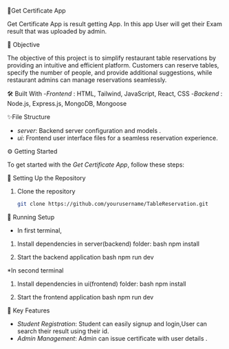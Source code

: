 🏅Get Certificate App

Get Certificate App is result getting App. In this app User will get their Exam result that was uploaded by admin.

 🎯 Objective

The objective of this project is to simplify restaurant table reservations by providing an intuitive and efficient platform. Customers can reserve tables, specify the number of people, and provide additional suggestions, while restaurant admins can manage reservations seamlessly.

 🛠️ Built With
    -*Frontend* : HTML, Tailwind, JavaScript, React, CSS
    -*Backend* : Node.js, Express.js, MongoDB, Mongoose
 
✨File Structure

  - *server*: Backend server configuration and models .
  - *ui*: Frontend user interface files for a seamless reservation experience.

⚙️ Getting Started

To get started with the *Get Certificate App*, follow these steps:

 🚀 Setting Up the Repository

1. Clone the repository
   ```bash
   git clone https://github.com/yourusername/TableReservation.git
    ```

 🔧 Running Setup
 
 * In first terminal,

1. Install dependencies in server(backend) folder:
   bash
   npm install

2. Start the backend application
   bash
   npm run dev

  *In second terminal
     
1. Install dependencies in ui(frontend) folder:
   bash
   npm install
   
2. Start the frontend application
   bash
   npm run dev    

   
 🔑 Key Features

- *Student Registration*: Student can easily signup and login,User can search their result using their id.
- *Admin Management*: Admin can issue certificate with user details .
